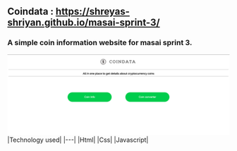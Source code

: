 ## Coindata : https://shreyas-shriyan.github.io/masai-sprint-3/
### A simple coin information website for masai sprint 3.
![alt text](https://github.com/shreyas-shriyan/cdn/blob/master/coindata.png)
|Technology used|
|---|
|Html|
|Css|
|Javascript|
